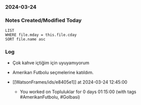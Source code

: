 ### 2024-03-24

### Notes Created/Modified Today
```dataview
LIST 
WHERE file.mday = this.file.cday
SORT file.name asc
```
### Log

- Çok kahve içtiğim için uyuyamıyorum
- Amerikan Futbolu seçmelerine katıldım.

- [[WatsonFrames/ids/e8405e1]] at 2024-03-24 12:45:00
  - You worked on Topluluklar for 0 days 01:15:00 (with tags #AmerikanFutbolu, #Golbasi) 
